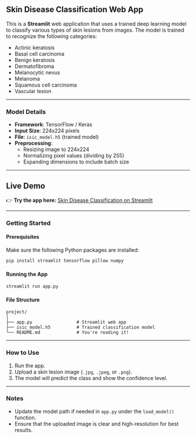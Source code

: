 ## Skin Disease Classification Web App

This is a **Streamlit** web application that uses a trained deep learning model to classify various types of skin lesions from images. The model is trained to recognize the following categories:

- Actinic keratosis  
- Basal cell carcinoma  
- Benign keratosis  
- Dermatofibroma  
- Melanocytic nevus  
- Melanoma  
- Squamous cell carcinoma  
- Vascular lesion  

---

### Model Details

- **Framework**: TensorFlow / Keras  
- **Input Size**: 224x224 pixels  
- **File**: `isic_model.h5` (trained model)  
- **Preprocessing**:
  - Resizing image to 224x224
  - Normalizing pixel values (dividing by 255)
  - Expanding dimensions to include batch size

---

## Live Demo

👉 **Try the app here:** [Skin Disease Classification on Streamlit](https://skin-disease-classification-2cacr67ajk8xbw9pjnk6nu.streamlit.app/)

---

### Getting Started

#### Prerequisites

Make sure the following Python packages are installed:

```bash
pip install streamlit tensorflow pillow numpy
```

#### Running the App

```bash
streamlit run app.py
```

#### File Structure

```
project/
│
├── app.py                 # Streamlit web app
├── isic_model.h5          # Trained classification model
└── README.md              # You're reading it!
```

---

### How to Use

1. Run the app.
2. Upload a skin lesion image (`.jpg`, `.jpeg`, or `.png`).
3. The model will predict the class and show the confidence level.

---

### Notes

- Update the model path if needed in `app.py` under the `load_model()` function.
- Ensure that the uploaded image is clear and high-resolution for best results.
